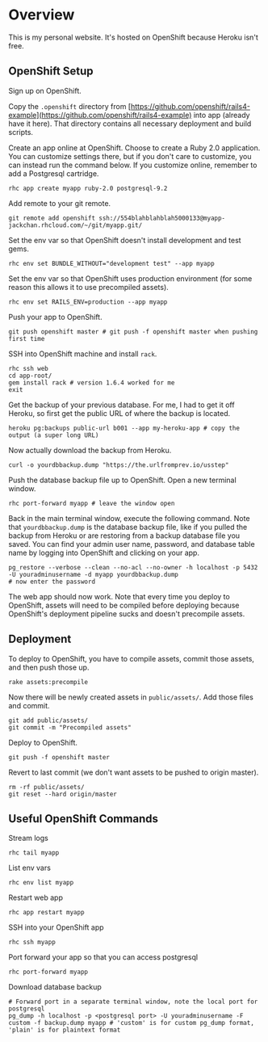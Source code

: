 Overview
========

This is my personal website. It's hosted on OpenShift because Heroku isn't free.

OpenShift Setup
---------------

Sign up on OpenShift.

Copy the `.openshift` directory from [https://github.com/openshift/rails4-example](https://github.com/openshift/rails4-example) into app (already have it here). That directory contains all necessary deployment and build scripts.

Create an app online at OpenShift. Choose to create a Ruby 2.0 application. You can customize settings there, but if you don't care to customize, you can instead run the command below. If you customize online, remember to add a Postgresql cartridge.

    rhc app create myapp ruby-2.0 postgresql-9.2

Add remote to your git remote.

    git remote add openshift ssh://554blahblahblah5000133@myapp-jackchan.rhcloud.com/~/git/myapp.git/

Set the env var so that OpenShift doesn't install development and test gems.

    rhc env set BUNDLE_WITHOUT="development test" --app myapp

Set the env var so that OpenShift uses production environment (for some reason this allows it to use precompiled assets).

    rhc env set RAILS_ENV=production --app myapp

Push your app to OpenShift.

    git push openshift master # git push -f openshift master when pushing first time

SSH into OpenShift machine and install `rack`.

    rhc ssh web
    cd app-root/
    gem install rack # version 1.6.4 worked for me
    exit

Get the backup of your previous database. For me, I had to get it off Heroku, so first get the public URL of where the backup is located.

    heroku pg:backups public-url b001 --app my-heroku-app # copy the output (a super long URL)

Now actually download the backup from Heroku.

    curl -o yourdbbackup.dump "https://the.urlfromprev.io/usstep"

Push the database backup file up to OpenShift. Open a new terminal window.

    rhc port-forward myapp # leave the window open

Back in the main terminal window, execute the following command. Note that `yourdbbackup.dump` is the database backup file, like if you pulled the backup from Heroku or are restoring from a backup database file you saved. You can find your admin user name, password, and database table name by logging into OpenShift and clicking on your app.

    pg_restore --verbose --clean --no-acl --no-owner -h localhost -p 5432 -U youradminusername -d myapp yourdbbackup.dump
    # now enter the password

The web app should now work. Note that every time you deploy to OpenShift, assets will need to be compiled before deploying because OpenShift's deployment pipeline sucks and doesn't precompile assets.

Deployment
----------

To deploy to OpenShift, you have to compile assets, commit those assets, and then push those up.

    rake assets:precompile

Now there will be newly created assets in `public/assets/`. Add those files and commit.

    git add public/assets/
    git commit -m "Precompiled assets"

Deploy to OpenShift.

    git push -f openshift master

Revert to last commit (we don't want assets to be pushed to origin master).

    rm -rf public/assets/
    git reset --hard origin/master

Useful OpenShift Commands
-------------------------

Stream logs

    rhc tail myapp

List env vars

    rhc env list myapp

Restart web app

    rhc app restart myapp

SSH into your OpenShift app

    rhc ssh myapp

Port forward your app so that you can access postgresql

    rhc port-forward myapp

Download database backup

    # Forward port in a separate terminal window, note the local port for postgresql
    pg_dump -h localhost -p <postgresql port> -U youradminusername -F custom -f backup.dump myapp # 'custom' is for custom pg_dump format, 'plain' is for plaintext format